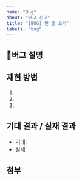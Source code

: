 ```yaml
---
name: "Bug"
about: "버그 신고"
title: "[BUG] 한 줄 요약"
labels: "bug"
---
```


## 🐛버그 설명
<!-- 문제를 한 줄로 요약해주세요 -->


## 재현 방법
1.
2.
3.

## 기대 결과 / 실재 결과
- 기대:
- 실제:

## 첨부
<!-- 스크린샷이나 에러 로그를 올려주세요 -->
